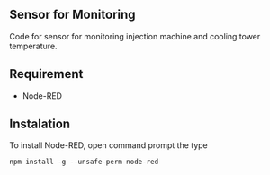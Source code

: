 ## Sensor for Monitoring
Code for sensor for monitoring injection machine and cooling tower temperature.

## Requirement
- Node-RED

## Instalation
To install Node-RED, open command prompt the type
```
npm install -g --unsafe-perm node-red
```
